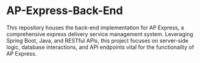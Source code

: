 # AP-Express-Back-End
This repository houses the back-end implementation for AP Express, a comprehensive express delivery service management system. Leveraging Spring Boot, Java, and RESTful APIs, this project focuses on server-side logic, database interactions, and API endpoints vital for the functionality of AP Express.
